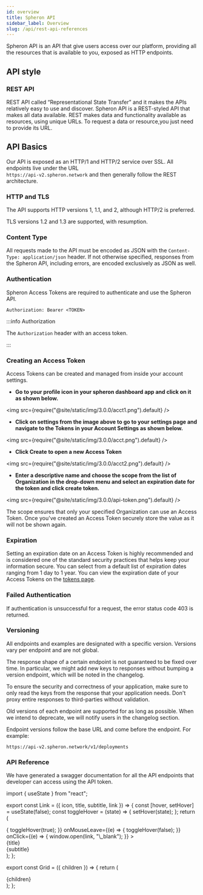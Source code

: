 ```yaml
---
id: overview
title: Spheron API
sidebar_label: Overview
slug: /api/rest-api-references
---
```


Spheron API is an API that give users access over our platform, providing all the resources that is available to you, exposed as HTTP endpoints.

## API style

### REST API

REST API called “Representational State Transfer” and it makes the APIs relatively easy to use and discover. Spheron API is a REST-styled API that makes all data available.
REST makes data and functionality available as resources, using unique URLs. To request a data or resource,you just need to provide its URL.

## API Basics

Our API is exposed as an HTTP/1 and HTTP/2 service over SSL. All endpoints live under the URL <br /> `https://api-v2.spheron.network` and then generally follow the REST architecture.

### HTTP and TLS

The API supports HTTP versions 1, 1.1, and 2, although HTTP/2 is preferred.

TLS versions 1.2 and 1.3 are supported, with resumption.

### Content Type

All requests made to the API must be encoded as JSON with the `Content-Type: application/json` header. If not otherwise specified, responses from the Spheron API, including errors, are encoded exclusively as JSON as well.

### Authentication

Spheron Access Tokens are required to authenticate and use the Spheron API.

```
Authorization: Bearer <TOKEN>
```

:::info Authorization

The `Authorization` header with an access token.

:::

### Creating an Access Token

Access Tokens can be created and managed from inside your account settings.

- <strong>
    Go to your profile icon in your spheron dashboard app and click on it as
    shown below.
  </strong>

<img src={require("@site/static/img/3.0.0/acct1.png").default} />

- <strong>
    Click on settings from the image above to go to your settings page and
    navigate to the Tokens in your Account Settings as shown below.
  </strong>

<img src={require("@site/static/img/3.0.0/acct.png").default} />

- <strong>Click Create to open a new Access Token</strong>

<img src={require("@site/static/img/3.0.0/acct2.png").default} />

- <strong>
    Enter a descriptive name and choose the scope from the list of Organization
    in the drop-down menu and select an expiration date for the token and click
    create token.
  </strong>

<img src={require("@site/static/img/3.0.0/api-token.png").default} />

The scope ensures that only your specified Organization can use an Access Token. Once you've created an Access Token securely store the value as it will not be shown again.

### Expiration

Setting an expiration date on an Access Token is highly recommended and is considered one of the standard security practices that helps keep your information secure. You can select from a default list of expiration dates ranging from 1 day to 1 year. You can view the expiration date of your Access Tokens on the [tokens page](https://aqua.spheron.network/#/user/settings/api-tokens).

### Failed Authentication

If authentication is unsuccessful for a request, the error status code 403 is returned.

### Versioning

All endpoints and examples are designated with a specific version. Versions vary per endpoint and are not global.

The response shape of a certain endpoint is not guaranteed to be fixed over time. In particular, we might add new keys to responses without bumping a version endpoint, which will be noted in the changelog.

To ensure the security and correctness of your application, make sure to only read the keys from the response that your application needs. Don't proxy entire responses to third-parties without validation.

Old versions of each endpoint are supported for as long as possible. When we intend to deprecate, we will notify users in the changelog section.

Endpoint versions follow the base URL and come before the endpoint. For example:

```
https://api-v2.spheron.network/v1/deployments
```

### API Reference

We have generated a swagger documentation for all the API endpoints that developer can access using the API token.

import { useState } from "react";

export const Link = ({ icon, title, subtitle, link }) => {
const [hover, setHover] = useState(false);
const toggleHover = (state) => {
setHover(state);
};
return (

<div
style={{
        boxShadow: "0px 1px 2px rgb(0 0 0 / 12%)",
        padding: "1rem",
        paddingLeft: "1.5rem",
        borderRadius: "4px",
        border: hover
          ? "1px solid rgb(23, 23, 83)"
          : "1px solid rgba(227,232,237,1.00)",
        display: "flex",
        alignItems: "center",
        cursor: "pointer",
        transitionDuration: "200ms",
      }}
onMouseEnter={(e) => {
toggleHover(true);
}}
onMouseLeave={(e) => {
toggleHover(false);
}}
onClick={(e) => {
window.open(link, "\_blank");
}} >
<div>
<div
style={{
            fontWeight: "600",
            color: "rgba(59,69,78,1.00)",
            fontSize: "16px",
            lineHeight: "24px",
          }} >
{title}
</div>
<div
style={{
            color: "rgba(136,153,168,1.00)",
            fontWeight: "400",
            fontSize: "14px",
            lineHeight: "24px",
          }} >
{subtitle}
</div>
</div>
</div>
);
};

export const Grid = ({ children }) => {
return (

<div
style={{
        display: "grid",
        gridTemplateColumns: "1fr 1fr",
        gridGap: "1rem",
        gap: "1rem",
      }} >
{children}
</div>
);
};

<Grid>
  <Link
    title="API Reference"
    subtitle="Swagger documentation of Spheron API"
    link="https://api-v2.spheron.network/docs/rest-api/"
  />
</Grid>
